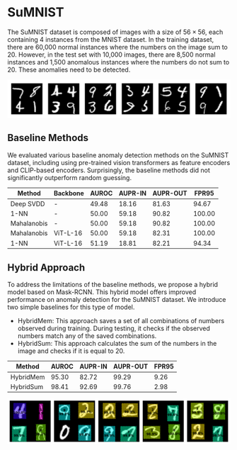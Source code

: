 # SuMNIST

The SuMNIST dataset is composed of images with a size of $56 \times 56$, each containing 4 instances from the MNIST dataset. In the training dataset, there are 60,000 normal instances where the numbers on the image sum to 20. However, in the test set with 10,000 images, there are 8,500 normal instances and 1,500 anomalous instances where the numbers do not sum to 20. 
These anomalies need to be detected.

![examples](/img/mnist-example.png)


## Baseline Methods

We evaluated various baseline anomaly detection methods on the SuMNIST dataset, including using pre-trained vision transformers as feature encoders and CLIP-based encoders. Surprisingly, the baseline methods did not significantly outperform random guessing.


|Method     |Backbone|AUROC|AUPR-IN|AUPR-OUT|FPR95   |
|-----------|--------|-----|-------|--------|--------|
|Deep SVDD  |-       |49.48|18.16  |81.63   |94.67   |
|1-NN       |-       |50.00|59.18  |90.82   |100.00  |
|Mahalanobis|-       |50.00|59.18  |90.82   |100.00  |
|Mahalanobis|ViT-L-16|50.00|59.18  |82.31   |100.00  |
|1-NN       |ViT-L-16|51.19|18.81  |82.21   |94.34   |



## Hybrid Approach 

To address the limitations of the baseline methods, we propose a hybrid model based on Mask-RCNN. This hybrid model offers improved performance on anomaly detection for the SuMNIST dataset. We introduce two simple baselines for this type of model.

* HybridMem: This approach saves a set of all combinations of numbers observed during training. During testing, it checks if the observed numbers match any of the saved combinations.
* HybridSum: This approach calculates the sum of the numbers in the image and checks if it is equal to 20.

|Method   |AUROC|AUPR-IN|AUPR-OUT|FPR95   |
|---------|-----|-------|--------|--------|
|HybridMem|95.30|82.72  |99.29   |9.26    |
|HybridSum|98.41|92.69  |99.76   |2.98    |

![example-predictions](/img/predictions.png)







